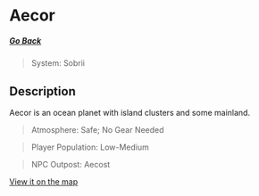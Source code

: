 # Aecor

##### [Go Back](/wiki/space#planets)

> System: Sobrii

## Description

Aecor is an ocean planet with island clusters and some mainland.

> Atmosphere: Safe; No Gear Needed

> Player Population: Low-Medium

> NPC Outpost: Aecost

[View it on the map](https://dynmap.starlegacy.net/?worldname=Aecor)
